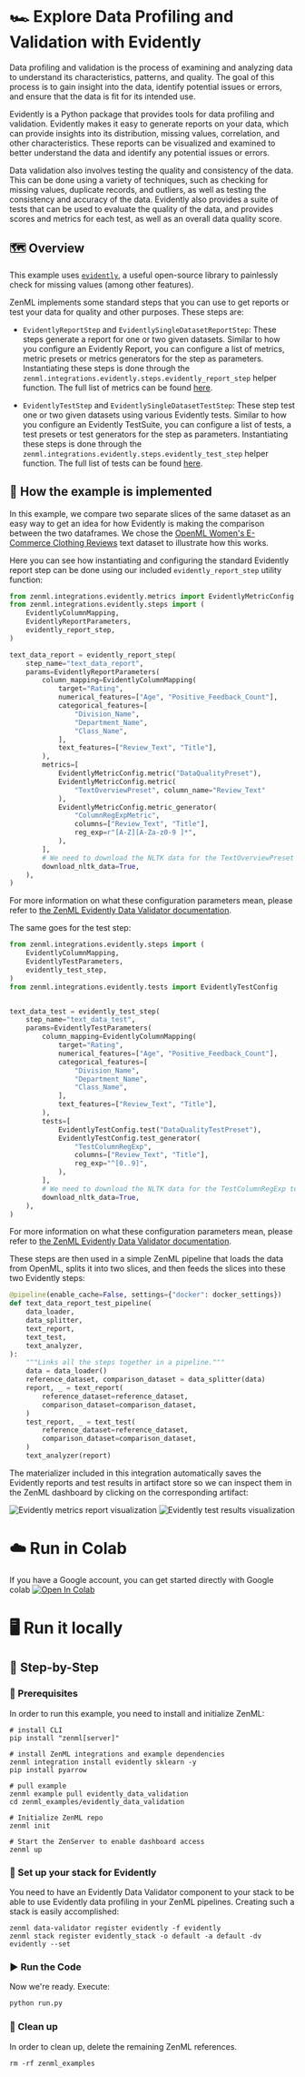 # 🏎 Explore Data Profiling and Validation with Evidently
Data profiling and validation is the process of examining and analyzing data to understand its characteristics, patterns, and quality. The goal of this process is to gain insight into the data, identify potential issues or errors, and ensure that the data is fit for its intended use.

Evidently is a Python package that provides tools for data profiling and validation. Evidently makes it easy to generate reports on your data, which can provide insights into its distribution, missing values, correlation, and other characteristics. These reports can be visualized and examined to better understand the data and identify any potential issues or errors.

Data validation also involves testing the quality and consistency of the data. This can be done using a variety of techniques, such as checking for missing values, duplicate records, and outliers, as well as testing the consistency and accuracy of the data. Evidently also provides a suite of tests that can be used to evaluate the quality of the data, and provides scores and metrics for each test, as well as an overall data quality score.

## 🗺 Overview
This example uses [`evidently`](https://github.com/evidentlyai/evidently), a
useful open-source library to painlessly check for missing values (among other
features). 

ZenML implements some standard steps that you can use to get reports or test your
data for quality and other purposes. These steps are:

* `EvidentlyReportStep` and `EvidentlySingleDatasetReportStep`: These steps generate
a report for one or two given datasets. Similar to how you configure an Evidently
Report, you can configure a list of metrics, metric presets or metrics generators
for the step as parameters. Instantiating these steps is done through the `zenml.integrations.evidently.steps.evidently_report_step` helper function. The full list of metrics can be found
[here](https://docs.evidentlyai.com/reference/all-metrics/).

* `EvidentlyTestStep` and `EvidentlySingleDatasetTestStep`: These step test one
or two given datasets using various Evidently tests. Similar to how you configure
an Evidently TestSuite, you can configure a list of tests, a test presets or
test generators for the step as parameters. Instantiating these steps is done through the `zenml.integrations.evidently.steps.evidently_test_step` helper function. The full list of tests can be found
[here](https://docs.evidentlyai.com/reference/all-tests/).

## 🧰 How the example is implemented
In this example, we compare two separate slices of the same dataset as an easy
way to get an idea for how Evidently is making the comparison between the two
dataframes. We chose the [OpenML Women's E-Commerce Clothing Reviews](https://www.openml.org/search?type=data&status=active&id=43663) text dataset to illustrate how this works.

Here you can see how instantiating and configuring the standard Evidently
report step can be done using our included `evidently_report_step` utility
function:

```python
from zenml.integrations.evidently.metrics import EvidentlyMetricConfig
from zenml.integrations.evidently.steps import (
    EvidentlyColumnMapping,
    EvidentlyReportParameters,
    evidently_report_step,
)

text_data_report = evidently_report_step(
    step_name="text_data_report",
    params=EvidentlyReportParameters(
        column_mapping=EvidentlyColumnMapping(
            target="Rating",
            numerical_features=["Age", "Positive_Feedback_Count"],
            categorical_features=[
                "Division_Name",
                "Department_Name",
                "Class_Name",
            ],
            text_features=["Review_Text", "Title"],
        ),
        metrics=[
            EvidentlyMetricConfig.metric("DataQualityPreset"),
            EvidentlyMetricConfig.metric(
                "TextOverviewPreset", column_name="Review_Text"
            ),
            EvidentlyMetricConfig.metric_generator(
                "ColumnRegExpMetric",
                columns=["Review_Text", "Title"],
                reg_exp=r"[A-Z][A-Za-z0-9 ]*",
            ),
        ],
        # We need to download the NLTK data for the TextOverviewPreset
        download_nltk_data=True,
    ),
)
```

For more information on what these configuration parameters mean, please refer
to [the ZenML Evidently Data Validator documentation](https://docs.zenml.io/stacks-and-components/component-guide/data-validators/evidently#the-evidently-report-step).

The same goes for the test step:

```python
from zenml.integrations.evidently.steps import (
    EvidentlyColumnMapping,
    EvidentlyTestParameters,
    evidently_test_step,
)
from zenml.integrations.evidently.tests import EvidentlyTestConfig


text_data_test = evidently_test_step(
    step_name="text_data_test",
    params=EvidentlyTestParameters(
        column_mapping=EvidentlyColumnMapping(
            target="Rating",
            numerical_features=["Age", "Positive_Feedback_Count"],
            categorical_features=[
                "Division_Name",
                "Department_Name",
                "Class_Name",
            ],
            text_features=["Review_Text", "Title"],
        ),
        tests=[
            EvidentlyTestConfig.test("DataQualityTestPreset"),
            EvidentlyTestConfig.test_generator(
                "TestColumnRegExp",
                columns=["Review_Text", "Title"],
                reg_exp="^[0..9]",
            ),
        ],
        # We need to download the NLTK data for the TestColumnRegExp test
        download_nltk_data=True,
    ),
)
```

For more information on what these configuration parameters mean, please refer
to [the ZenML Evidently Data Validator documentation](https://docs.zenml.io/stacks-and-components/component-guide/data-validators/evidently#the-evidently-test-step).

These steps are then used in a simple ZenML pipeline that loads the data from
OpenML, splits it into two slices, and then feeds the slices into these two
Evidently steps:

```python
@pipeline(enable_cache=False, settings={"docker": docker_settings})
def text_data_report_test_pipeline(
    data_loader,
    data_splitter,
    text_report,
    text_test,
    text_analyzer,
):
    """Links all the steps together in a pipeline."""
    data = data_loader()
    reference_dataset, comparison_dataset = data_splitter(data)
    report, _ = text_report(
        reference_dataset=reference_dataset,
        comparison_dataset=comparison_dataset,
    )
    test_report, _ = text_test(
        reference_dataset=reference_dataset,
        comparison_dataset=comparison_dataset,
    )
    text_analyzer(report)
```

The materializer included in this integration automatically saves the Evidently
reports and test results in artifact store so we can inspect them in the ZenML 
dashboard by clicking on the corresponding artifact:

![Evidently metrics report visualization](assets/evidently-metrics-report.png)
![Evidently test results visualization](assets/evidently-test-results.png)

# ☁️ Run in Colab
If you have a Google account, you can get started directly with Google colab 
[![Open In Colab](https://colab.research.google.com/assets/colab-badge.svg)](https://colab.research.google.com/github/zenml-io/zenml/blob/main/examples/evidently_data_validation/evidently.ipynb)

# 🖥 Run it locally

## 👣 Step-by-Step
### 📄 Prerequisites 
In order to run this example, you need to install and initialize ZenML:

```shell
# install CLI
pip install "zenml[server]"

# install ZenML integrations and example dependencies
zenml integration install evidently sklearn -y
pip install pyarrow

# pull example
zenml example pull evidently_data_validation
cd zenml_examples/evidently_data_validation

# Initialize ZenML repo
zenml init

# Start the ZenServer to enable dashboard access
zenml up
```

### 🥞 Set up your stack for Evidently

You need to have an Evidently Data Validator component to your stack to be able
to use Evidently data profiling in your ZenML pipelines. Creating such a stack 
is easily accomplished:

```shell
zenml data-validator register evidently -f evidently
zenml stack register evidently_stack -o default -a default -dv evidently --set
```

### ▶️ Run the Code
Now we're ready. Execute:

```bash
python run.py
```

### 🧽 Clean up
In order to clean up, delete the remaining ZenML references.

```shell
rm -rf zenml_examples
```
